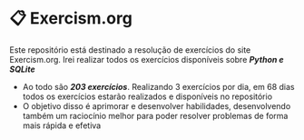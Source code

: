 # :clipboard: Exercism.org
Este repositório está destinado a resolução de exercícios do site Exercism.org. Irei realizar todos os exercícios disponíveis sobre ***Python e SQLite***

- Ao todo são ***203 exercícios***. Realizando 3 exercícios por dia, em 68 dias todos os exercícios estarão realizados e disponíveis no repositório
- O objetivo disso é aprimorar e desenvolver habilidades, desenvolvendo também um raciocínio melhor para poder resolver problemas de forma mais rápida e efetiva
